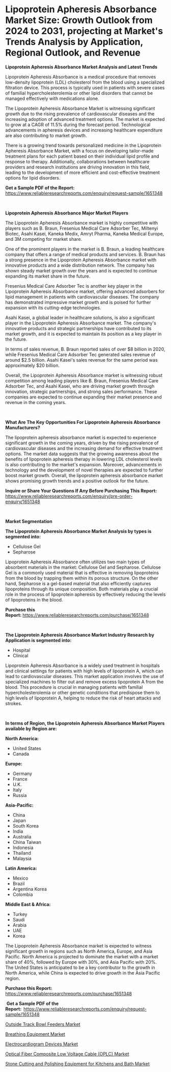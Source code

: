 <p><h1>Lipoprotein Apheresis Absorbance Market Size: Growth Outlook from 2024 to 2031, projecting at Market's Trends Analysis by Application, Regional Outlook, and Revenue</h1></p><p><strong>Lipoprotein Apheresis Absorbance Market Analysis and Latest Trends</strong></p>
<p><p>Lipoprotein Apheresis Absorbance is a medical procedure that removes low-density lipoprotein (LDL) cholesterol from the blood using a specialized filtration device. This process is typically used in patients with severe cases of familial hypercholesterolemia or other lipid disorders that cannot be managed effectively with medications alone.</p><p>The Lipoprotein Apheresis Absorbance Market is witnessing significant growth due to the rising prevalence of cardiovascular diseases and the increasing adoption of advanced treatment options. The market is expected to grow at a CAGR of 11.5% during the forecast period. Technological advancements in apheresis devices and increasing healthcare expenditure are also contributing to market growth.</p><p>There is a growing trend towards personalized medicine in the Lipoprotein Apheresis Absorbance Market, with a focus on developing tailor-made treatment plans for each patient based on their individual lipid profile and response to therapy. Additionally, collaborations between healthcare providers and research institutions are driving innovation in this field, leading to the development of more efficient and cost-effective treatment options for lipid disorders.</p></p>
<p><strong>Get a Sample PDF of the Report:&nbsp;</strong> <a href="https://www.reliableresearchreports.com/enquiry/request-sample/1651348">https://www.reliableresearchreports.com/enquiry/request-sample/1651348</a></p>
<p>&nbsp;</p>
<p><strong>Lipoprotein Apheresis Absorbance Major Market Players</strong></p>
<p><p>The Lipoprotein Apheresis Absorbance market is highly competitive with players such as B. Braun, Fresenius Medical Care Adsorber Tec, Miltenyi Biotec, Asahi Kasei, Kaneka Medix, Amryt Pharma, Kaneka Medical Europe, and 3M competing for market share.</p><p>One of the prominent players in the market is B. Braun, a leading healthcare company that offers a range of medical products and services. B. Braun has a strong presence in the Lipoprotein Apheresis Absorbance market with innovative products and a wide distribution network. The company has shown steady market growth over the years and is expected to continue expanding its market share in the future.</p><p>Fresenius Medical Care Adsorber Tec is another key player in the Lipoprotein Apheresis Absorbance market, offering advanced adsorbers for lipid management in patients with cardiovascular diseases. The company has demonstrated impressive market growth and is poised for further expansion with its cutting-edge technologies.</p><p>Asahi Kasei, a global leader in healthcare solutions, is also a significant player in the Lipoprotein Apheresis Absorbance market. The company's innovative products and strategic partnerships have contributed to its market growth, and it is expected to maintain its position as a key player in the future.</p><p>In terms of sales revenue, B. Braun reported sales of over $8 billion in 2020, while Fresenius Medical Care Adsorber Tec generated sales revenue of around $2.5 billion. Asahi Kasei's sales revenue for the same period was approximately $20 billion.</p><p>Overall, the Lipoprotein Apheresis Absorbance market is witnessing robust competition among leading players like B. Braun, Fresenius Medical Care Adsorber Tec, and Asahi Kasei, who are driving market growth through innovation, strategic partnerships, and strong sales performance. These companies are expected to continue expanding their market presence and revenue in the coming years.</p></p>
<p>&nbsp;</p>
<p><strong>What Are The Key Opportunities For Lipoprotein Apheresis Absorbance Manufacturers?</strong></p>
<p><p>The lipoprotein apheresis absorbance market is expected to experience significant growth in the coming years, driven by the rising prevalence of cardiovascular diseases and the increasing demand for effective treatment options. The market data suggests that the growing awareness about the benefits of lipoprotein apheresis therapy in lowering LDL cholesterol levels is also contributing to the market's expansion. Moreover, advancements in technology and the development of novel therapies are expected to further boost market growth. Overall, the lipoprotein apheresis absorbance market shows promising growth trends and a positive outlook for the future.</p></p>
<p><strong>Inquire or Share Your Questions If Any Before Purchasing This Report:</strong> <a href="https://www.reliableresearchreports.com/enquiry/pre-order-enquiry/1651348">https://www.reliableresearchreports.com/enquiry/pre-order-enquiry/1651348</a></p>
<p>&nbsp;</p>
<p><strong>Market Segmentation</strong></p>
<p><strong>The Lipoprotein Apheresis Absorbance Market Analysis by types is segmented into:</strong></p>
<p><ul><li>Cellulose Gel</li><li>Sepharose</li></ul></p>
<p><p>Lipoprotein Apheresis Absorbance often utilizes two main types of absorbent materials in the market: Cellulose Gel and Sepharose. Cellulose Gel is a commonly used material that is effective in removing lipoproteins from the blood by trapping them within its porous structure. On the other hand, Sepharose is a gel-based material that also efficiently captures lipoproteins through its unique composition. Both materials play a crucial role in the process of lipoprotein apheresis by effectively reducing the levels of lipoproteins in the blood.</p></p>
<p><strong>Purchase this Report:&nbsp;</strong><a href="https://www.reliableresearchreports.com/purchase/1651348">https://www.reliableresearchreports.com/purchase/1651348</a></p>
<p>&nbsp;</p>
<p><strong>The Lipoprotein Apheresis Absorbance Market Industry Research by Application is segmented into:</strong></p>
<p><ul><li>Hospital</li><li>Clinical</li></ul></p>
<p><p>Lipoprotein Apheresis Absorbance is a widely used treatment in hospitals and clinical settings for patients with high levels of lipoprotein A, which can lead to cardiovascular diseases. This market application involves the use of specialized machines to filter out and remove excess lipoprotein A from the blood. This procedure is crucial in managing patients with familial hypercholesterolemia or other genetic conditions that predispose them to high levels of lipoprotein A, helping to reduce the risk of heart attacks and strokes.</p></p>
<p>&nbsp;</p>
<p><strong>In terms of Region, the Lipoprotein Apheresis Absorbance Market Players available by Region are:</strong></p>
<p>
    <p> <strong> North America: </strong>
        <ul>
            <li>United States</li>
            <li>Canada</li>
        </ul>
        </p> 
    <p> <strong> Europe: </strong>
        <ul>
            <li>Germany</li>
            <li>France</li>
            <li>U.K.</li>
            <li>Italy</li>
            <li>Russia</li>
        </ul>
        </p> 
    <p> <strong> Asia-Pacific: </strong>
        <ul>
            <li>China</li>
            <li>Japan</li>
            <li>South Korea</li>
            <li>India</li>
            <li>Australia</li>
            <li>China Taiwan</li>
            <li>Indonesia</li>
            <li>Thailand</li>
            <li>Malaysia</li>
        </ul>
        </p> 
    <p> <strong> Latin America: </strong>
        <ul>
            <li>Mexico</li>
            <li>Brazil</li>
            <li>Argentina Korea</li>
            <li>Colombia</li>
        </ul>
        </p> 
    <p> <strong> Middle East & Africa: </strong>
        <ul>
            <li>Turkey</li>
            <li>Saudi</li>
            <li>Arabia</li>
            <li>UAE</li>
            <li>Korea</li>
        </ul>
    </p>
    </p>
<p><p>The Lipoprotein Apheresis Absorbance market is expected to witness significant growth in regions such as North America, Europe, and Asia Pacific. North America is projected to dominate the market with a market share of 40%, followed by Europe with 30%, and Asia Pacific with 20%. The United States is anticipated to be a key contributor to the growth in North America, while China is expected to drive growth in the Asia Pacific region.</p></p>
<p><strong>Purchase this Report: </strong><a href="https://www.reliableresearchreports.com/purchase/1651348">https://www.reliableresearchreports.com/purchase/1651348</a></p>
<p>&nbsp;<strong>Get a Sample PDF of the Report:&nbsp;&nbsp;</strong><a href="https://www.reliableresearchreports.com/enquiry/request-sample/1651348">https://www.reliableresearchreports.com/enquiry/request-sample/1651348</a></p>
<p><strong></strong></p>
<p><p><a href="https://github.com/guneycigdem35/Market-Research-Report-List-1/blob/main/outside-track-bowl-feeders-market.md">Outside Track Bowl Feeders Market</a></p><p><a href="https://medium.com/@williambatz35/analyzing-breathing-equipment-market-global-industry-perspective-and-forecast-2024-to-2031-ce77774e4d31">Breathing Equipment Market</a></p><p><a href="https://medium.com/@williambatz35/electrocardiogram-devices-market-analysis-its-cagr-market-segmentation-and-global-industry-766ff4d5f7f0">Electrocardiogram Devices Market</a></p><p><a href="https://issuu.com/reportprime-2/docs/optical-fiber-composite-low-voltage-cable-oplc-mar">Optical Fiber Composite Low Voltage Cable (OPLC) Market</a></p><p><a href="https://issuu.com/reportprime-2/docs/stone-cutting-and-polishing-equipment-for-kitchens">Stone Cutting and Polishing Equipment for Kitchens and Bath Market</a></p></p>